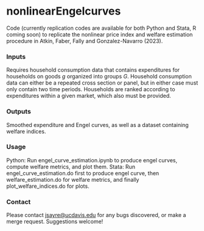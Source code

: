 # nonlinearEngelcurves
Code (currently replication codes are available for both Python and Stata, R coming soon) to replicate the nonlinear price index and welfare estimation procedure in Atkin, Faber, Fally and Gonzalez-Navarro (2023).

### Inputs
Requires household consumption data that contains expenditures for households on goods $g$ organized into groups $G$. Household consumption data can either be a repeated cross section or panel, but in either case must only contain two time periods. Households are ranked according to expenditures within a given market, which also must be provided. 

### Outputs
Smoothed expenditure and Engel curves, as well as a dataset containing welfare indices.

### Usage 
Python: Run engel_curve_estimation.ipynb to produce engel curves, compute welfare metrics, and plot them.
Stata: Run engel_curve_estimation.do first to produce engel curve, then  welfare_estimation.do for welfare metrics, and finally plot_welfare_indices.do for plots. 

### Contact
Please contact jsayre@ucdavis.edu for any bugs discovered, or make a merge request. Suggestions welcome!
